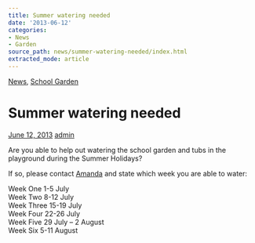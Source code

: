 ```yaml
---
title: Summer watering needed
date: '2013-06-12'
categories:
- News
- Garden
source_path: news/summer-watering-needed/index.html
extracted_mode: article
---
```

[News](category/news/), [School Garden](category/garden/)

# Summer watering needed

[June 12, 2013](news/summer-watering-needed/) [admin](author/admin/)

Are you able to help out watering the school garden and tubs in the playground during the Summer Holidays?

If so, please contact [Amanda](mailto:njstorey@globalnet.co.uk) and state which week you are able to water:

Week One 1-5 July  
Week Two 8-12 July  
Week Three 15-19 July  
Week Four 22-26 July  
Week Five 29 July – 2 August  
Week Six 5-11 August
